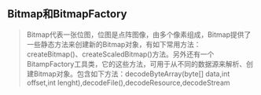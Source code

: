 ## Bitmap和BitmapFactory
> Bitmap代表一张位图，位图是点阵图像，由多个像素组成，Bitmap提供了一些静态方法来创建新的Bitmap对象，有如下常用方法：createBitmap()、createScaledBitmap()方法。另外还有一个BitampFactory工具类，它的这些方法，可用于从不同的数据源来解析、创建Bitmap对象。包含如下方法：decodeByteArray(byte[] data,int offset,int lenght),decodeFile(),decodeResource,decodeStream